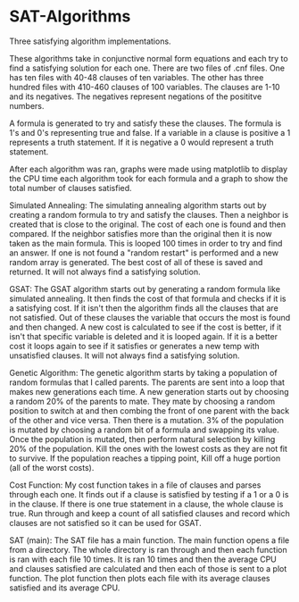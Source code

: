 # SAT-Algorithms
Three satisfying algorithm implementations. 

These algorithms take in conjunctive normal form equations and each try to find a satisfying solution for each one. There are two files of .cnf files. One has ten files with 40-48 clauses of ten variables. The other has three hundred files with 410-460 clauses of 100 variables. The clauses are 1-10 and its negatives. The negatives represent negations of the posititve numbers. 

A formula is generated to try and satisfy these the clauses. The formula is 1's and 0's representing true and false. If a variable in a clause is positive a 1 represents a truth statement. If it is negative a 0 would represent a truth statement. 

After each algorithm was ran, graphs were made using matplotlib to display the CPU time each algorithm took for each formula and a graph to show the total number of clauses satisfied. 

Simulated Annealing: The simulating annealing algorithm starts out by creating a random formula to try and satisfy
                     the clauses. Then a neighbor is created that is close to the original. The cost of each one
                     is found and then compared. If the neighbor satisfies more than the original then it is now
                     taken as the main formula. This is looped 100 times in order to try and find an answer. If
                     one is not found a "random restart" is performed and a new random array is generated. The best
                     cost of all of these is saved and returned. It will not always find a satisfying solution.

GSAT: The GSAT algorithm starts out by generating a random formula like simulated annealing. It then finds the
      cost of that formula and checks if it is a satisfying cost. If it isn't then the algorithm finds all the
      clauses that are not satisfied. Out of these clauses the variable that occurs the most is found and then
      changed. A new cost is calculated to see if the cost is better, if it isn't that specific variable is deleted
      and it is looped again. If it is a better cost it loops again to see if it satisfies or generates a new
      temp with unsatisfied clauses. It will not always find a satisfying solution.

Genetic Algorithm: The genetic algorithm starts by taking a population of random formulas that I called parents.
                   The parents are sent into a loop that makes new generations each time. A new generation
                   starts out by choosing a random 20% of the parents to mate. They mate by choosing a random
                   position to switch at and then combing the front of one parent with the back of the other and
                   vice versa. Then there is a mutation. 3% of the population is mutated by choosing a random bit
                   of a formula and swapping its value. Once the population is mutated, then perform natural
                   selection by killing 20% of the population. Kill the ones with the lowest costs as they are not
                   fit to survive. If the population reaches a tipping point, Kill off a huge portion (all of the
                   worst costs).

Cost Function: My cost function takes in a file of clauses and parses through each one. It finds out if a clause is
               satisfied by testing if a 1 or a 0 is in the clause. If there is one true statement in a clause, the
               whole clause is true. Run through and keep a count of all satisfied clauses and record which clauses
               are not satisfied so it can be used for GSAT.

SAT (main): The SAT file has a main function. The main function opens a file from a directory. The whole directory
            is ran through and then each function is ran with each file 10 times. It is ran 10 times and then the
            average CPU and clauses satisfied are calculated and then each of those is sent to a plot function. The
            plot function then plots each file with its average clauses satisfied and its average CPU.
            
